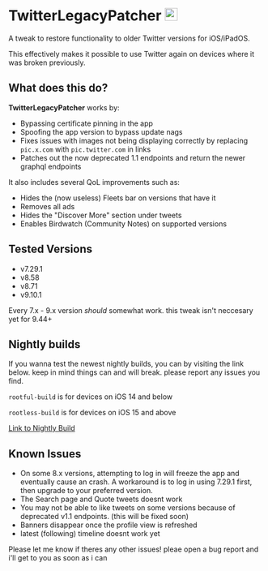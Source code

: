# TwitterLegacyPatcher&nbsp;<img src="https://upload.wikimedia.org/wikipedia/commons/6/6f/Logo_of_Twitter.svg" alt="Twitter" height="25"/>

A tweak to restore functionality to older Twitter versions for iOS/iPadOS. 

This effectively makes it possible to use Twitter again on devices where it was broken previously.

## What does this do?

**TwitterLegacyPatcher** works by:
- Bypassing certificate pinning in the app
- Spoofing the app version to bypass update nags
- Fixes issues with images not being displaying correctly by replacing `pic.x.com` with `pic.twitter.com` in links
- Patches out the now deprecated 1.1 endpoints and return the newer graphql endpoints

It also includes several QoL improvements such as:
- Hides the (now useless) Fleets bar on versions that have it
- Removes all ads
- Hides the "Discover More" section under tweets
- Enables Birdwatch (Community Notes) on supported versions

## Tested Versions

- v7.29.1
- v8.58
- v8.71
- v9.10.1

Every 7.x - 9.x version *should* somewhat work. this tweak isn't neccesary yet for 9.44+

## Nightly builds
If you wanna test the newest nightly builds, you can by visiting the link below. keep in mind things can and will break. please report any issues you find.

`rootful-build` is for devices on iOS 14 and below

`rootless-build` is for devices on iOS 15 and above

[Link to Nightly Build](https://nightly.link/nyathea/TwitterLegacyPatcher/workflows/makefile/main)

## Known Issues

- On some 8.x versions, attempting to log in will freeze the app and eventually cause an crash. A workaround is to log in using 7.29.1 first, then upgrade to your preferred version.
- The Search page and Quote tweets doesnt work
- You may not be able to like tweets on some versions because of deprecated v1.1 endpoints. (this will be fixed soon)
- Banners disappear once the profile view is refreshed
- latest (following) timeline doesnt work yet

Please let me know if theres any other issues! pleae open a bug report and i'll get to you as soon as i can
